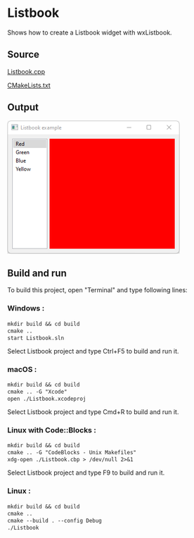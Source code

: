 # Listbook

Shows how to create a Listbook widget with wxListbook.

## Source

[Listbook.cpp](Listbook.cpp)

[CMakeLists.txt](CMakeLists.txt)

## Output

![output](../../../docs/Pictures/Listbook.png)

## Build and run

To build this project, open "Terminal" and type following lines:

### Windows :

``` shell
mkdir build && cd build
cmake .. 
start Listbook.sln
```

Select Listbook project and type Ctrl+F5 to build and run it.

### macOS :

``` shell
mkdir build && cd build
cmake .. -G "Xcode"
open ./Listbook.xcodeproj
```

Select Listbook project and type Cmd+R to build and run it.

### Linux with Code::Blocks :

``` shell
mkdir build && cd build
cmake .. -G "CodeBlocks - Unix Makefiles"
xdg-open ./Listbook.cbp > /dev/null 2>&1
```

Select Listbook project and type F9 to build and run it.

### Linux :

``` shell
mkdir build && cd build
cmake .. 
cmake --build . --config Debug
./Listbook
```
